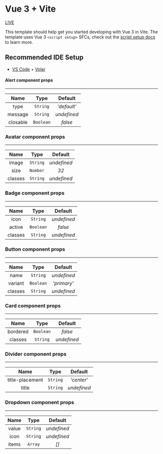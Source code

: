 # Vue 3 + Vite

<a href="https://appleteam.netlify.app/"> LIVE </a>

This template should help get you started developing with Vue 3 in Vite. The template uses Vue 3 `<script setup>` SFCs, check out the [script setup docs](https://v3.vuejs.org/api/sfc-script-setup.html#sfc-script-setup) to learn more.

## Recommended IDE Setup

-  [VS Code](https://code.visualstudio.com/) + [Volar](https://marketplace.visualstudio.com/items?itemName=Vue.volar)

#### Alert component props

<hr>

|   Name   |   Type    |   Default   |
| :------: | :-------: | :---------: |
|   type   | `String`  | _'default'_ |
| message  | `String`  | _undefined_ |
| closable | `Boolean` |   _false_   |

### Avatar component props

<hr>

|  Name   |   Type   |   Default   |
| :-----: | :------: | :---------: |
|  image  | `String` | _undefined_ |
|  size   | `Number` |    _32_     |
| classes | `String` | _undefined_ |

### Badge component props

<hr>

|  Name   |   Type    |   Default   |
| :-----: | :-------: | :---------: |
|  icon   | `String`  | _undefined_ |
| active  | `Boolean` |   _false_   |
| classes | `String`  | _undefined_ |

### Button component props

<hr>

|  Name   |   Type    |   Default   |
| :-----: | :-------: | :---------: |
|  name   | `String`  | _undefined_ |
| variant | `Boolean` | _'primary'_ |
| classes | `String`  | _undefined_ |

### Card component props

<hr>

|   Name   |   Type    |   Default   |
| :------: | :-------: | :---------: |
| bordered | `Boolean` |   _false_   |
| classes  | `String`  | _undefined_ |

### Divider component props

<hr>

|      Name       |   Type   |   Default   |
| :-------------: | :------: | :---------: |
| title-placement | `String` | _'center'_  |
|      title      | `String` | _undefined_ |

### Dropdown component props

<hr>

| Name  |   Type   |   Default   |
| :---: | :------: | :---------: |
| value | `String` | _undefined_ |
| icon  | `String` | _undefined_ |
| items | `Array`  |    _[]_     |
